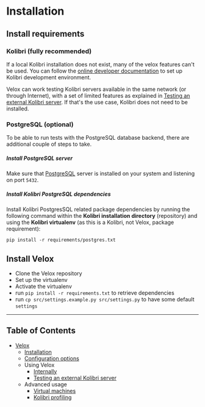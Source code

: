 # Installation
## Install requirements
### Kolibri (fully recommended)
If a local Kolibri installation does not exist, many of the velox features can't be used. You can follow the [online developer documentation](http://kolibri-dev.readthedocs.io/en/develop/) to set up Kolibri development environment.

Velox can work testing Kolibri servers available in the same network (or through Internet), with a set of limited features as explained in [Testing an external Kolibri server](./using-velox-externally.md). If that's the use case, Kolibri does not need to be installed.

### PostgreSQL (optional)
To be able to run tests with the PostgreSQL database backend, there are additional couple of steps to take.
##### Install PostgreSQL server
Make sure that [PostgreSQL](https://www.postgresql.org/) server is installed on your system and listening on port `5432`.
##### Install Kolibri PostgreSQL dependencies
Install Kolibri PostgresSQL related package dependencies by running the following command within the **Kolibri installation directory** (repository) and using the **Kolibri virtualenv** (as this is a Kolibri, not Velox, package requirement):

```pip install -r requirements/postgres.txt```

## Install Velox
- Clone the Velox repository
- Set up the virtualenv
- Activate the virtualenv
- run `pip install -r requirements.txt` to retrieve dependencies
- run `cp src/settings.example.py src/settings.py` to have some default `settings`



------

## Table of Contents

- [Velox](../README.md)
  - [Installation](./installation.md)
  - [Configuration options](./configuration-options.md)
  - Using Velox
    - [Internally](./using-velox-internally.md)
    - [Testing an external Kolibri server](./using-velox-externally.md)
  - Advanced usage
    - [Virtual machines](./advanced-usage-vms.md)
    - [Kolibri profiling](./advanced-usage-profiling.md)